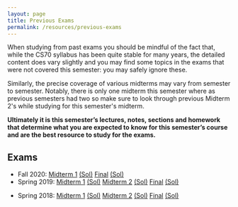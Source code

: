 ```yaml
---
layout: page
title: Previous Exams
permalink: /resources/previous-exams
---
```


When studying from past exams you should be mindful of the fact that, while the CS70 syllabus has been quite stable for many years, the detailed content does vary slightly and you may find some topics in the exams that were not covered this semester: you may safely ignore these.

Similarly, the precise coverage of various midterms may vary from semester to semester. Notably, there is only one midterm this semester where as previous semesters had two so make sure to look through previous Midterm 2's while studying for this semester's midterm.

**Ultimately it is this semester’s lectures, notes, sections and homework that determine what you are expected to know for this semester’s course and are the best resource to study for the exams.**

## Exams
- Fall 2020: [Midterm 1](http://www.eecs70.org/resources/mt1/midterm_fa20.pdf) [(Sol)](http://www.eecs70.org/resources/mt1/midterm_fa20_sol.pdf) [Final](http://www.eecs70.org/resources/final/final_fa20.pdf) [(Sol)](http://www.eecs70.org/resources/final/final_fa20_sol.pdf)
- Spring 2019: [Midterm 1](http://www.eecs70.org/resources/mt1/mt1_sp19.pdf) [(Sol)](http://www.eecs70.org/resources/mt1/mt1_sp19_sol.pdf) [Midterm 2](http://www.eecs70.org/resources/mt2/mt2_sp19.pdf) [(Sol)](http://www.eecs70.org/resources/mt2/mt2_sp19_sol.pdf) [Final](http://www.eecs70.org/resources/final/final_sp19.pdf) [(Sol)](http://www.eecs70.org/resources/final/final_sp19_sol.pdf)
<!-- - Fall 2018: [Midterm 1](http://www.eecs70.org/resources/mt1/mt1_fa18.pdf) [(Sol)](http://www.eecs70.org/resources/mt1/mt1_fa18_sol.pdf) [Midterm 2](http://www.eecs70.org/resources/mt2/mt2_fa18.pdf) [(Sol)](http://www.eecs70.org/resources/mt2/mt2_fa18_sol.pdf) [Final](http://www.eecs70.org/resources/final/final_fa18.pdf) [(Sol)](http://www.eecs70.org/resources/final/final_fa18_sol.pdf) -->
- Spring 2018: [Midterm 1](http://www.eecs70.org/resources/mt1/mt1_sp18.pdf) [(Sol)](http://www.eecs70.org/resources/mt1/mt1_sp18_sol.pdf) [Midterm 2](http://www.eecs70.org/resources/mt2/mt2_sp18.pdf) [(Sol)](http://www.eecs70.org/resources/mt2/mt2_sp18_sol.pdf) [Final](http://www.eecs70.org/resources/final/final_sp18.pdf) [(Sol)](http://www.eecs70.org/resources/final/final_sp18_sol.pdf)

